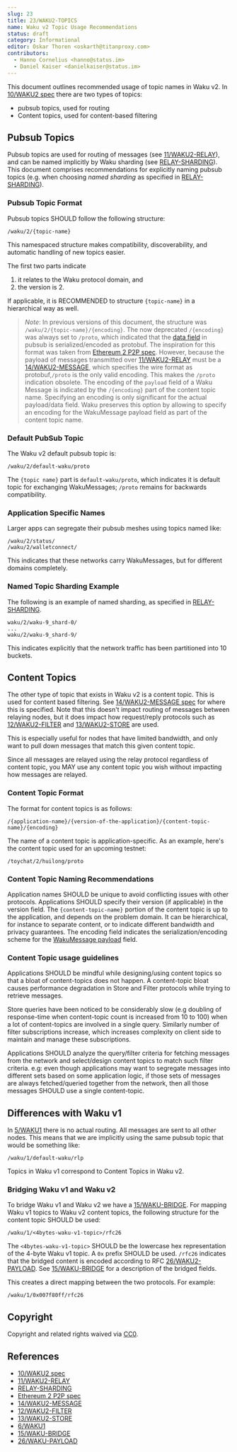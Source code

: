 ```yaml
---
slug: 23
title: 23/WAKU2-TOPICS
name: Waku v2 Topic Usage Recommendations
status: draft
category: Informational
editor: Oskar Thoren <oskarth@titanproxy.com>
contributors:
  - Hanno Cornelius <hanno@status.im>
  - Daniel Kaiser <danielkaiser@status.im>
---
```


This document outlines recommended usage of topic names in Waku v2.
In [10/WAKU2 spec](../../standards/core/10/waku2.md) there are two types of topics:

- pubsub topics, used for routing
- Content topics, used for content-based filtering

## Pubsub Topics

Pubsub topics are used for routing of messages (see [11/WAKU2-RELAY](../../standards/core/11/relay.md)),
and can be named implicitly by Waku sharding (see [RELAY-SHARDING](https://github.com/waku-org/specs/blob/master/standards/core/relay-sharding.md)).
This document comprises recommendations for explicitly naming pubsub topics
(e.g. when choosing *named sharding* as specified in [RELAY-SHARDING](https://github.com/waku-org/specs/blob/master/standards/core/relay-sharding.md)).

### Pubsub Topic Format

Pubsub topics SHOULD follow the following structure:

`/waku/2/{topic-name}`

This namespaced structure makes compatibility, discoverability,
and automatic handling of new topics easier.

The first two parts indicate

1) it relates to the Waku protocol domain, and
2) the version is 2.

If applicable, it is RECOMMENDED to structure `{topic-name}`
in a hierarchical way as well.

> *Note*: In previous versions of this document, the structure was `/waku/2/{topic-name}/{encoding}`.
The now deprecated `/{encoding}` was always set to `/proto`,
which indicated that the [data field](../../standards/core/11/RELAY.md/#protobuf-definition)
in pubsub is serialized/encoded as protobuf.
The inspiration for this format was taken from
[Ethereum 2 P2P spec](https://github.com/ethereum/eth2.0-specs/blob/dev/specs/phase0/p2p-interface.md#topics-and-messages).
However, because the payload of messages transmitted over [11/WAKU2-RELAY](../../standards/core/11/relay.md)
must be a [14/WAKU2-MESSAGE](../../standards/core/14/message.md),
which specifies the wire format as protobuf,`/proto` is the only valid encoding.
This makes the `/proto` indication obsolete.
The encoding of the `payload` field of a Waku Message
is indicated by the `/{encoding}` part of the content topic name.
Specifying an encoding is only significant for the actual payload/data field.
Waku preserves this option by allowing to specify an encoding
for the WakuMessage payload field as part of the content topic name.

### Default PubSub Topic

The Waku v2 default pubsub topic is:

`/waku/2/default-waku/proto`

The `{topic name}` part is `default-waku/proto`,
which indicates it is default topic for exchanging WakuMessages;
`/proto` remains for backwards compatibility.

### Application Specific Names

Larger apps can segregate their pubsub meshes using topics named like:

```text
/waku/2/status/
/waku/2/walletconnect/
```

This indicates that these networks carry WakuMessages,
but for different domains completely.

### Named Topic Sharding Example

The following is an example of named sharding, as specified in [RELAY-SHARDING](https://github.com/waku-org/specs/blob/master/standards/core/relay-sharding.md).

```text
waku/2/waku-9_shard-0/
...
waku/2/waku-9_shard-9/
```

This indicates explicitly that the network traffic has been partitioned into 10 buckets.

## Content Topics

The other type of topic that exists in Waku v2 is a content topic.
This is used for content based filtering.
See [14/WAKU2-MESSAGE spec](../../standards/core/14/message.md)
for where this is specified.
Note that this doesn't impact routing of messages between relaying nodes,
but it does impact how request/reply protocols such as
[12/WAKU2-FILTER](../../standards/core/12/filter.md) and
[13/WAKU2-STORE](../../standards/core/13/store.md) are used.

This is especially useful for nodes that have limited bandwidth,
and only want to pull down messages that match this given content topic.

Since all messages are relayed using the relay protocol regardless of content topic,
you MAY use any content topic you wish without impacting how messages are relayed.

### Content Topic Format

The format for content topics is as follows:

`/{application-name}/{version-of-the-application}/{content-topic-name}/{encoding}`

The name of a content topic is application-specific.
As an example, here's the content topic used for an upcoming testnet:

`/toychat/2/huilong/proto`

### Content Topic Naming Recommendations

Application names SHOULD be unique to avoid conflicting issues with other protocols.
Applications SHOULD specify their version (if applicable) in the version field.
The `{content-topic-name}` portion of the content topic is up to the application,
and depends on the problem domain.
It can be hierarchical, for instance to separate content, or
to indicate different bandwidth and privacy guarantees.
The encoding field indicates the serialization/encoding scheme
for the [WakuMessage payload](../../standards/core/14/message.md/#payloads) field.

### Content Topic usage guidelines

Applications SHOULD be mindful while designing/using content topics so that a bloat of content-topics does not happen.
A content-topic bloat causes performance degradation in Store and Filter protocols while trying to retrieve messages.

Store queries have been noticed to be considerably slow (e.g doubling of response-time when content-topic count is increased from 10 to 100) when a lot of content-topics are involved in a single query.
Similarly number of filter subscriptions increase, which increases complexity on client side to maintain and manage these subscriptions.

Applications SHOULD analyze the query/filter criteria for fetching messages from the network and select/design content topics to match such filter criteria.
e.g: even though applications may want to segregate messages into different sets based on some application logic, if those sets of messages are always fetched/queried together from the network, then all those messages SHOULD use a single content-topic.

## Differences with Waku v1

In [5/WAKU1](../../deprecated/5/waku0.md) there is no actual routing.
All messages are sent to all other nodes.
This means that we are implicitly using the same pubsub topic
that would be something like:

```text
/waku/1/default-waku/rlp
```

Topics in Waku v1 correspond to Content Topics in Waku v2.

### Bridging Waku v1 and Waku v2

To bridge Waku v1 and Waku v2 we have a [15/WAKU-BRIDGE](../../standards/core/15/bridge.md).
For mapping Waku v1 topics to Waku v2 content topics,
the following structure for the content topic SHOULD be used:

```text
/waku/1/<4bytes-waku-v1-topic>/rfc26
```

The `<4bytes-waku-v1-topic>` SHOULD be the lowercase hex representation
of the 4-byte Waku v1 topic.
A `0x` prefix SHOULD be used.
`/rfc26` indicates that the bridged content is encoded according to RFC [26/WAKU2-PAYLOAD](../../standards/application/26/payload.md).
See [15/WAKU-BRIDGE](../../standards/core/15/bridge.md) for a description
of the bridged fields.

This creates a direct mapping between the two protocols.
For example:

```text
/waku/1/0x007f80ff/rfc26
```

## Copyright

Copyright and related rights waived via
[CC0](https://creativecommons.org/publicdomain/zero/1.0/).

## References

- [10/WAKU2 spec](../../standards/core/10/waku2.md)
- [11/WAKU2-RELAY](../../standards/core/11/relay.md)
- [RELAY-SHARDING](https://github.com/waku-org/specs/blob/master/standards/core/relay-sharding.md)
- [Ethereum 2 P2P spec](https://github.com/ethereum/eth2.0-specs/blob/dev/specs/phase0/p2p-interface.md#topics-and-messages)
- [14/WAKU2-MESSAGE](../../standards/core/14/message.md)
- [12/WAKU2-FILTER](../../standards/core/12/filter.md)
- [13/WAKU2-STORE](../../standards/core/13/store.md)
- [6/WAKU1](../../deprecated/5/waku0.md)
- [15/WAKU-BRIDGE](../../standards/core/15/bridge.md)
- [26/WAKU-PAYLOAD](../../standards/application/26/payload.md)
